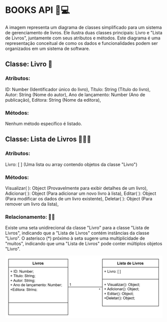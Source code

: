 # BOOKS API 📕💻

A imagem representa um diagrama de classes simplificado para um sistema de gerenciamento de livros. Ele ilustra duas classes principais: Livro e "Lista de Livros", juntamente com seus atributos e métodos. Este diagrama é uma representação conceitual de como os dados e funcionalidades podem ser organizados em um sistema de software.

## Classe: Livro 📘

### Atributos:
ID: Number (Identificador único do livro),
Título: String (Título do livro),
Autor: String (Nome do autor),
Ano de lançamento: Number (Ano de publicação),
Editora: String (Nome da editora),

### Métodos:
Nenhum método específico é listado.

## Classe: Lista de Livros 📒📔📙

### Atributos:
Livro: [ ] (Uma lista ou array contendo objetos da classe "Livro")

### Métodos:
Visualizar( ): Object (Provavelmente para exibir detalhes de um livro),
Adicionar( ): Object (Para adicionar um novo livro à lista),
Editar( ): Object (Para modificar os dados de um livro existente),
Deletar( ): Object (Para remover um livro da lista),

### Relacionamento: 🤝🏼

Existe uma seta unidirecional da classe "Livro" para a classe "Lista de Livros", indicando que a "Lista de Livros" contém instâncias da classe "Livro". O asterisco (*) próximo à seta sugere uma multiplicidade de "muitos", indicando que uma "Lista de Livros" pode conter múltiplos objetos "Livro".



![alt text](image.png)


